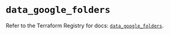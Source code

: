 # `data_google_folders`

Refer to the Terraform Registry for docs: [`data_google_folders`](https://registry.terraform.io/providers/hashicorp/google/6.7.0/docs/data-sources/folders).
